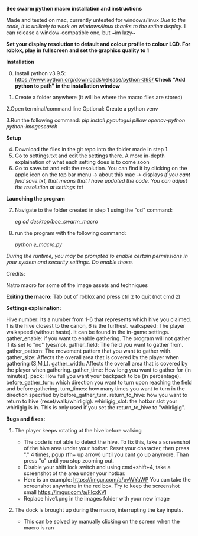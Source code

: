 **Bee swarm python macro installation and instructions**

Made and tested on mac, currently untested for windows/linux
*Due to  the code, it is unlikely to work on windows/linux thanks to the retina display.*
I can release a window-compatible one, but ~im lazy~

**Set your display resolution to default and colour profile to colour LCD. For roblox, play in fullscreen and set the graphics quality to 1**

**Installation**


0. Install python v3.9.5: https://www.python.org/downloads/release/python-395/
**Check "Add python to path"  in the installation window**

1. Create a folder anywhere (it will be where the macro files are stored)


2.Open terminal/command line
   Optional: Create a python venv
   

3.Run the following command:
   *pip install pyautogui pillow opencv-python python-imagesearch*


**Setup**

4. Download the files in the git repo into the folder made in step 1.
5. Go to settings.txt and edit the settings there. A more in-depth explaination of what each setting does is to come soon
6. Go to save.txt and edit the resolution. You can find it by clicking on the apple icon on the top bar menu -> about this mac -> displays
 *if you cant find save.txt, that means that I have updated the code. You can adjust the resolution at settings.txt*
 
 **Launching the program**

7. Navigate to the folder created in step 1 using the "cd" command:

   *eg cd desktop/bee_swarm_macro*

8. run the program with the following command:

   *python e_macro.py*

*During the runtime, you may be prompted to enable certain permissions in your system and security settings. Do enable those.*

Credits:

Natro macro for some of the image assets and techniques

**Exiting the macro:**
Tab out of roblox and press ctrl z to quit (not cmd z)

**Settings explaination:**

Hive number: Its a number from 1-6 that represents which hive you claimed. 1 is the hive closest to the canon, 6 is the furthest.
walkspeed: The player walkspeed (without haste). It can be found in the in-game settings.
gather_enable: if you want to enable gathering. The program will not gather if its set to "no" (yes/no).
gather_field: The field you want to gather from.
gather_pattern: The movement pattern that you want to gather with.
gather_size: Affects the overall area that is covered by the player when gathering (S,M,L).
gather_width: Affects the overall area that is covered by the player when gathering.
gather_time: How long you want to gather for (in minutes).
pack: How full you want your backpack to be (in percentage).
before_gather_turn: which direction you want to turn upon reaching the field and before gathering.
turn_times: how many times you want to turn in the direction specified by before_gather_turn.
return_to_hive: how you want to return to hive (reset/walk/whirligig).
whirligig_slot: the hotbar slot your whirligig is in. This is only used if you set the return_to_hive to "whirligig".


**Bugs and fixes:**


1. The player keeps rotating at the hive before walking
   - The code is not able to detect the hive. To fix this, take a screenshot of the hive area under your hotbar. Reset your character, then press "." 4        times, pgup (fn+ up arrow) until you cant go up anymore. Than press "o" until you stop zooming out. 
   - Disable your shift lock switch and using cmd+shift+4, take a screenshot of the area under your hotbar. 
   - Here is an example: https://imgur.com/a/pvWYaWP You can take the screenshot anywhere in the red box. Try to keep the screenshot small                    https://imgur.com/a/FlcxKVl
   - Replace hive1.png in the images folder with your new image

2. The dock is brought up during the macro, interrupting the key inputs.
   - This can be solved by manually clicking on the screen when the macro is ran




